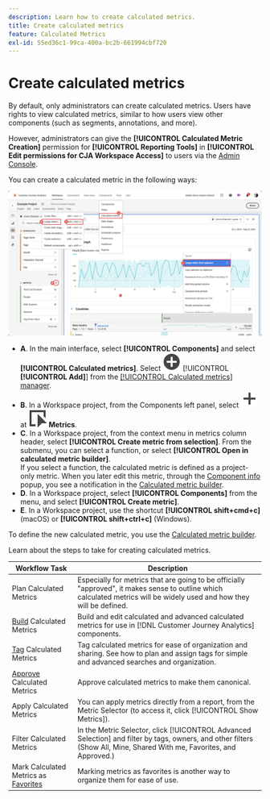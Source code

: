 ```yaml
---
description: Learn how to create calculated metrics.
title: Create calculated metrics
feature: Calculated Metrics
exl-id: 55ed36c1-99ca-400a-bc2b-661994cbf720
---
```

# Create calculated metrics

By default, only administrators can create calculated metrics. Users have rights to view calculated metrics, similar to how users view other components (such as segments, annotations, and more).

However, administrators can give the **[!UICONTROL Calculated Metric Creation]** permission for **[!UICONTROL Reporting Tools]** in **[!UICONTROL Edit permissions for CJA Workspace Access]** to users via the [Admin Console](/help/technotes/access-control.md#user-level-access).


You can create a calculated metric in the following ways:

![Ways to create a metric](assets/create-metric.png)

* **A**. In the main interface, select **[!UICONTROL Components]** and select **[!UICONTROL Calculated metrics]**. Select ![AddCircle](/help/assets/icons/AddCircle.svg) [!UICONTROL **[!UICONTROL Add]**] from the [[!UICONTROL Calculated metrics] manager](/help/components/calc-metrics/cm-workflow/cm-manager.md). 
* **B**. In a Workspace project, from the Components left panel, select ![Add](/help/assets/icons/Add.svg) at ![Event](/help/assets/icons/Event.svg) **Metrics**.
* **C**. In a Workspace project, from the context menu in metrics column header, select **[!UICONTROL Create metric from selection]**. From the submenu, you can select a function, or select **[!UICONTROL Open in calculated metric builder]**. <br/>If you select a function, the calculated metric is defined as a project-only metric. When you later edit this metric, through the [Component info](/help/components/use-components-in-workspace.md#component-info) popup, you see a notification in the [Calculated metric builder](/help/components/calc-metrics/cm-workflow/cm-build-metrics.md).
* **D**. In a Workspace project, select **[!UICONTROL Components]** from the menu, and select **[!UICONTROL Create metric]**. 
* **E**. In a Workspace project, use the shortcut **[!UICONTROL shift+cmd+c]** (macOS) or **[!UICONTROL shift+ctrl+c]** (Windows).

To define the new calculated metric, you use the [Calculated metric builder](/help/components/calc-metrics/cm-workflow/cm-build-metrics.md).

Learn about the steps to take for creating calculated metrics.

| Workflow Task | Description |
| --- | --- |
| Plan Calculated Metrics | Especially for metrics that are going to be officially "approved", it makes sense to outline which calculated metrics will be widely used and how they will be defined. |
| [Build](/help/components/calc-metrics/cm-workflow/cm-build-metrics.md) Calculated Metrics | Build and edit calculated and advanced calculated metrics for use in [!DNL Customer Journey Analytics] components. |
| [Tag](cm-tagging.md) Calculated Metrics | Tag calculated metrics for ease of organization and sharing. See how to plan and assign tags for simple and advanced searches and organization. |
| [Approve](cm-approving.md) Calculated Metrics | Approve calculated metrics to make them canonical. |
| Apply Calculated Metrics | You can apply metrics directly from a report, from the Metric Selector (to access it, click [!UICONTROL Show Metrics]). |
| Filter Calculated Metrics | In the Metric Selector, click [!UICONTROL Advanced Selection] and filter by tags, owners, and other filters (Show All, Mine, Shared With me, Favorites, and Approved.) |
| Mark Calculated Metrics as [Favorites](cm-finding.md) | Marking metrics as favorites is another way to organize them for ease of use.|


